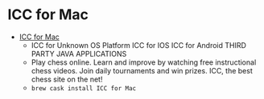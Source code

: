 # ICC for Mac
- [ICC for Mac](https://www.chessclub.com/download-software/icc-for-mac)
  -  ICC for Unknown OS Platform ICC for IOS ICC for Android THIRD PARTY JAVA APPLICATIONS
  - Play chess online. Learn and improve by watching free instructional chess videos. Join daily tournaments and win prizes. ICC, the best chess site on the net!
  - `brew cask install ICC for Mac`
